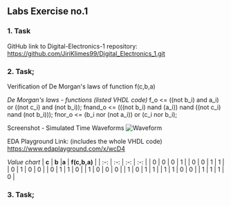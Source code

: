 ## Labs Exercise no.1


### 1. Task
GitHub link to Digital-Electronics-1 repository:
https://github.com/JiriKlimes99/Digital_Electronics_1.git

### 2. Task;
Verification of De Morgan's laws of function f(c,b,a)

_De Morgan's laws - functions (listed VHDL code)_
    f_o       <= ((not b_i) and a_i) or ((not c_i) and (not b_i));
    fnand_o   <= (((not b_i) nand (a_i)) nand ((not c_i) nand (not b_i)));
    fnor_o    <= (b_i nor (not a_i)) or (c_i nor b_i);

Screenshot - Simulated Time Waveforms
![Waveform](01-gates/https://github.com/JiriKlimes99/Digital_Electronics_1/blob/main/Labs/01-gates/Time%20Waveforms%20Screenshot.PNG)


EDA Playground Link:
(includes the whole VHDL code)
https://www.edaplayground.com/x/wcD4


_Value chart_
| **c** | **b** |**a** | **f(c,b,a)** |
| :-: | :-: | :-: | :-: |
| 0 | 0 | 0 | 1 |
| 0 | 0 | 1 | 1 |
| 0 | 1 | 0 | 0 |
| 0 | 1 | 1 | 0 |
| 1 | 0 | 0 | 0 |
| 1 | 0 | 1 | 1 |
| 1 | 1 | 0 | 0 |
| 1 | 1 | 1 | 0 |



### 3. Task;